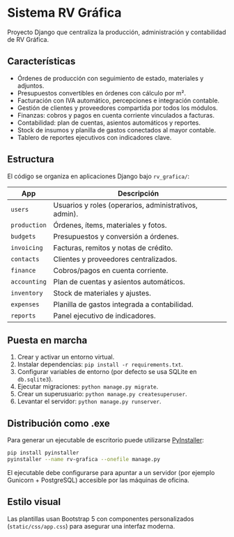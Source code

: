 # Sistema RV Gráfica

Proyecto Django que centraliza la producción, administración y contabilidad de RV Gráfica.

## Características
- Órdenes de producción con seguimiento de estado, materiales y adjuntos.
- Presupuestos convertibles en órdenes con cálculo por m².
- Facturación con IVA automático, percepciones e integración contable.
- Gestión de clientes y proveedores compartida por todos los módulos.
- Finanzas: cobros y pagos en cuenta corriente vinculados a facturas.
- Contabilidad: plan de cuentas, asientos automáticos y reportes.
- Stock de insumos y planilla de gastos conectados al mayor contable.
- Tablero de reportes ejecutivos con indicadores clave.

## Estructura
El código se organiza en aplicaciones Django bajo `rv_grafica/`:

| App | Descripción |
| --- | --- |
| `users` | Usuarios y roles (operarios, administrativos, admin). |
| `production` | Órdenes, ítems, materiales y fotos. |
| `budgets` | Presupuestos y conversión a órdenes. |
| `invoicing` | Facturas, remitos y notas de crédito. |
| `contacts` | Clientes y proveedores centralizados. |
| `finance` | Cobros/pagos en cuenta corriente. |
| `accounting` | Plan de cuentas y asientos automáticos. |
| `inventory` | Stock de materiales y ajustes. |
| `expenses` | Planilla de gastos integrada a contabilidad. |
| `reports` | Panel ejecutivo de indicadores. |

## Puesta en marcha
1. Crear y activar un entorno virtual.
2. Instalar dependencias: `pip install -r requirements.txt`.
3. Configurar variables de entorno (por defecto se usa SQLite en `db.sqlite3`).
4. Ejecutar migraciones: `python manage.py migrate`.
5. Crear un superusuario: `python manage.py createsuperuser`.
6. Levantar el servidor: `python manage.py runserver`.

## Distribución como .exe
Para generar un ejecutable de escritorio puede utilizarse [PyInstaller](https://pyinstaller.org/):

```bash
pip install pyinstaller
pyinstaller --name rv-grafica --onefile manage.py
```

El ejecutable debe configurarse para apuntar a un servidor (por ejemplo Gunicorn + PostgreSQL) accesible por las máquinas de oficina.

## Estilo visual
Las plantillas usan Bootstrap 5 con componentes personalizados (`static/css/app.css`) para asegurar una interfaz moderna.
